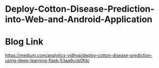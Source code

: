 # Deploy-Cotton-Disease-Prediction-into-Web-and-Android-Application

# Blog Link
https://medium.com/analytics-vidhya/deploy-cotton-disease-prediction-using-deep-learning-flask-53aa9ccb0fdc
